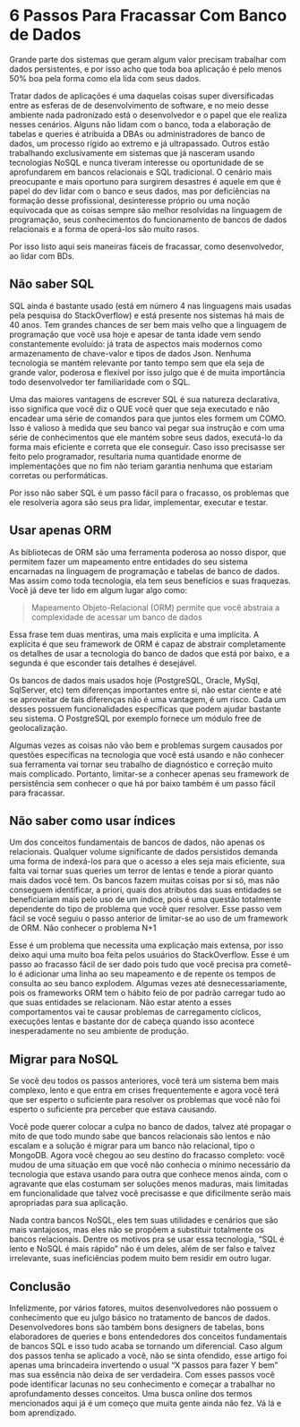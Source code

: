 # 6 Passos Para Fracassar Com Banco de Dados

Grande parte dos sistemas que geram algum valor precisam trabalhar com dados persistentes, e por isso acho que toda boa aplicação é pelo menos 50% boa pela forma como ela lida com seus dados.

Tratar dados de aplicações é uma daquelas coisas super diversificadas entre as esferas de de desenvolvimento de software, e no meio desse ambiente nada padronizado está o desenvolvedor e o papel que ele realiza nesses cenários. Alguns não lidam com o banco, toda a elaboração de tabelas e queries é atribuída a DBAs ou administradores de banco de dados, um processo rígido ao extremo e já ultrapassado. Outros estão trabalhando exclusivamente em sistemas que já nasceram usando tecnologias NoSQL e nunca tiveram interesse ou oportunidade de se aprofundarem em bancos relacionais e SQL tradicional. O cenário mais preocupante e mais oportuno para surgirem desastres é aquele em que é papel do dev lidar com o banco e seus dados, mas por deficiências na formação desse profissional, desinteresse próprio ou uma noção equivocada que as coisas sempre são melhor resolvidas na linguagem de programação, seus conhecimentos do funcionamento de bancos de dados relacionais e a forma de operá-los são muito rasos.

Por isso listo aqui seis maneiras fáceis de fracassar, como desenvolvedor, ao lidar com BDs.

## Não saber SQL

SQL ainda é bastante usado (está em número 4 nas linguagens mais usadas pela pesquisa do StackOverflow) e está presente nos sistemas há mais de 40 anos. Tem grandes chances de ser bem mais velho que a linguagem de programação que você usa hoje e apesar de tanta idade vem sendo constantemente evoluído: já trata de aspectos mais modernos como armazenamento de chave-valor e tipos de dados Json. Nenhuma tecnologia se mantém relevante por tanto tempo sem que ela seja de grande valor, poderosa e flexível por isso julgo que é de muita importância todo desenvolvedor ter familiaridade com o SQL.

Uma das maiores vantagens de escrever SQL é sua natureza declarativa, isso significa que você diz o QUE você quer que seja executado e não encadear uma série de comandos para que juntos eles formem um COMO. Isso é valioso à medida que seu banco vai pegar sua instrução e com uma série de conhecimentos que ele mantém sobre seus dados, executá-lo da forma mais eficiente e correta que ele conseguir. Caso isso precisasse ser feito pelo programador, resultaria numa quantidade enorme de implementações que no fim não teriam garantia nenhuma que estariam corretas ou performáticas.

Por isso não saber SQL é um passo fácil para o fracasso, os problemas que ele resolveria agora são seus pra lidar, implementar, executar e testar.

## Usar apenas ORM

As bibliotecas de ORM são uma ferramenta poderosa ao nosso dispor, que permitem fazer um mapeamento entre entidades do seu sistema encarnadas na linguagem de programação e tabelas de banco de dados. Mas assim como toda tecnologia, ela tem seus benefícios e suas fraquezas. Você já deve ter lido em algum lugar algo como:

> Mapeamento Objeto-Relacional (ORM) permite que você abstraia a complexidade de acessar um banco de dados

Essa frase tem duas mentiras, uma mais explícita e uma implícita. A explícita é que seu framework de ORM é capaz de abstrair completamente os detalhes de usar a tecnologia do banco de dados que está por baixo, e a segunda é que esconder tais detalhes é desejável.

Os bancos de dados mais usados hoje (PostgreSQL, Oracle, MySql, SqlServer, etc) tem diferenças importantes entre si, não estar ciente e até se aproveitar de tais diferenças não é uma vantagem, é um risco. Cada um desses possuem funcionalidades específicas que podem ajudar bastante seu sistema. O PostgreSQL por exemplo fornece um módulo free de geolocalização.

Algumas vezes as coisas não vão bem e problemas surgem causados por questões específicas na tecnologia que você está usando e não conhecer sua ferramenta vai tornar seu trabalho de diagnóstico e correção muito mais complicado. Portanto, limitar-se a conhecer apenas seu framework de persistência sem conhecer o que há por baixo também é um passo fácil para fracassar.

## Não saber como usar índices

Um dos conceitos fundamentais de bancos de dados, não apenas os relacionais. Qualquer volume significante de dados persistidos demanda uma forma de indexá-los para que o acesso a eles seja mais eficiente, sua falta vai tornar suas queries um terror de lentas e tende a piorar quanto mais dados você tem. Os bancos fazem muitas coisas por si só, mas não conseguem identificar, a priori, quais dos atributos das suas entidades se beneficiariam mais pelo uso de um índice, pois é uma questão totalmente dependente do tipo de problema que você quer resolver. Esse passo vem fácil se você seguiu o passo anterior de limitar-se ao uso de um framework de ORM.
Não conhecer o problema N+1

Esse é um problema que necessita uma explicação mais extensa, por isso deixo aqui uma muito boa feita pelos usuários do StackOverflow. Esse é um passo ao fracasso fácil de ser dado pois tudo que você precisa pra cometê-lo é adicionar uma linha ao seu mapeamento e de repente os tempos de consulta ao seu banco explodem. Algumas vezes até desnecessariamente, pois os frameworks ORM tem o hábito feio de por padrão carregar tudo ao que suas entidades se relacionam. Não estar atento a esses comportamentos vai te causar problemas de carregamento cíclicos, execuções lentas e bastante dor de cabeça quando isso acontece inesperadamente no seu ambiente de produção.

## Migrar para NoSQL

Se você deu todos os passos anteriores, você terá um sistema bem mais complexo, lento e que entra em crises frequentemente e agora você terá que ser esperto o suficiente para resolver os problemas que você não foi esperto o suficiente pra perceber que estava causando.

Você pode querer colocar a culpa no banco de dados, talvez até propagar o mito de que todo mundo sabe que bancos relacionais são lentos e não escalam e a solução é migrar para um banco não relacional, tipo o MongoDB. Agora você chegou ao seu destino do fracasso completo: você mudou de uma situação em que você não conhecia o mínimo necessário da tecnologia que estava usando para outra que conhece menos ainda, com o agravante que elas costumam ser soluções menos maduras, mais limitadas em funcionalidade que talvez você precisasse e que dificilmente serão mais apropriadas para sua aplicação.

Nada contra bancos NoSQL, eles tem suas utilidades e cenários que são mais vantajosos, mas eles não se propõem a substituir totalmente os bancos relacionais. Dentre os motivos pra se usar essa tecnologia, “SQL é lento e NoSQL é mais rápido” não é um deles, além de ser falso e talvez irrelevante, suas ineficiências podem muito bem residir em outro lugar.

## Conclusão

Infelizmente, por vários fatores, muitos desenvolvedores não possuem o conhecimento que eu julgo básico no tratamento de bancos de dados. Desenvolvedores bons são também bons designers de tabelas, bons elaboradores de queries e bons entendedores dos conceitos fundamentais de bancos SQL e isso tudo acaba se tornando um diferencial. Caso algum dos passos tenha se aplicado a você, não se sinta ofendido, esse artigo foi apenas uma brincadeira invertendo o usual “X passos para fazer Y bem” mas sua essência não deixa de ser verdadeira. Com esses passos você pode identificar lacunas no seu conhecimento e começar a trabalhar no aprofundamento desses conceitos. Uma busca online dos termos mencionados aqui já é um começo que muita gente ainda não fez. Vá lá e bom aprendizado.